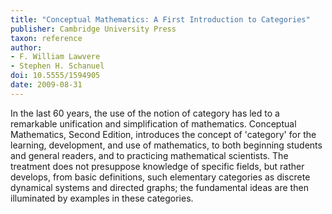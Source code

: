 ```yaml
---
title: "Conceptual Mathematics: A First Introduction to Categories"
publisher: Cambridge University Press
taxon: reference
author:
- F. William Lawvere
- Stephen H. Schanuel
doi: 10.5555/1594905
date: 2009-08-31
---
```


In the last 60 years, the use of the notion of category has led to a remarkable unification and simplification of mathematics. Conceptual Mathematics, Second Edition, introduces the concept of 'category' for the learning, development, and use of mathematics, to both beginning students and general readers, and to practicing mathematical scientists. The treatment does not presuppose knowledge of specific fields, but rather develops, from basic definitions, such elementary categories as discrete dynamical systems and directed graphs; the fundamental ideas are then illuminated by examples in these categories.

